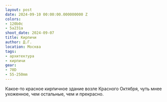 ```yaml
---
layout: post
date: 2024-09-10 00:00:00.000000000 Z
colors:
- 120b0c
- 5a231a
shoot_date: 2024-09-07
title: Кирпичи
author: Д.Г.
location: Москва
tags:
- архитектура
- кирпичи
gear:
- 70D
- 55-250mm
---
```

Какое-то красное кирпичное здание возле Красного Октября, чуть мнее ухоженное, чем остальные, чем и прекрасно.

